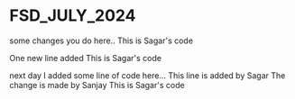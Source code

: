 # FSD_JULY_2024


some changes you do here..
This is Sagar's code


One new line added
This is Sagar's code

next day I added some line of code here...
This line is added by Sagar
The change is made by Sanjay
This is Sagar's code